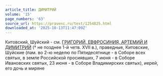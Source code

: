 ```yaml
---
article_title: ДИМИТРИЙ
volume: '15'
page_numbers: '63'
source_url: https://pravenc.ru/text/1254825.html
downloaded_at: '2025-10-13T11:47:09Z'
---
```


Китовский, Шуйский - см. [ГРИГОРИЙ, ЕВФРОСИНИЯ, АРТЕМИЙ И ДИМИТРИЙ](<https://pravenc.ru/text/ГРИГОРИЙ  ЕВФРОСИНИЯ  АРТЕМИЙ И ДИМИТРИЙ.html>) († не позднее 1-й четв. XVII в.), праведные, Китовские, Шуйские (пам. во 2-ю неделю по Пятидесятнице - в Соборе всех святых, в земле Российской просиявших, 7 июня - в Соборе Ивановских святых, 23 июня - в Соборе Владимирских святых), иерей, его дочь и миряне
